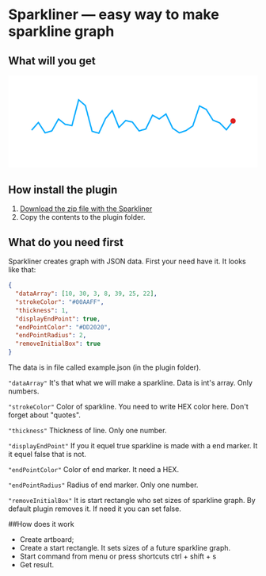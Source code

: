 # Sparkliner — easy way to make sparkline graph

## What will you get
![Sparkline is ready](/sparkline-example.png)

## How install the plugin
1. [Download the zip file with the Sparkliner](https://github.com/Volorf/Sparkliner/archive/master.zip)
2. Copy the contents to the plugin folder.

## What do you need first
Sparkliner creates graph with JSON data. First your need have it. It looks like that:

``` json
{
  "dataArray": [10, 30, 3, 8, 39, 25, 22],
  "strokeColor": "#00AAFF",
  "thickness": 1,
  "displayEndPoint": true,
  "endPointColor": "#DD2020",
  "endPointRadius": 2,
  "removeInitialBox": true
}
```

The data is in file called example.json (in the plugin folder).

``` "dataArray" ```
It's that what we will make a sparkline. Data is int's array. Only numbers.

``` "strokeColor" ```
Color of sparkline. You need to write HEX color here. Don't forget about "quotes".

``` "thickness" ```
Thickness of line. Only one number.

``` "displayEndPoint" ```
If you it equel true sparkline is made with a end marker. It it equel false that is not.

``` "endPointColor" ```
Color of end marker. It need a HEX.

``` "endPointRadius" ```
Radius of end marker. Only one number.

``` "removeInitialBox" ```
It is start rectangle who set sizes of sparkline graph. By default plugin removes it. If need it you can set false.

##How does it work
- Create artboard;
- Create a start rectangle. It sets sizes of a future sparkline graph.
- Start command from menu or press shortcuts ctrl + shift + s
- Get result.

